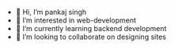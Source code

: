 - 👋 Hi, I’m pankaj singh
- 👀 I’m interested in web-development
- 🌱 I’m currently learning backend development
- 💞️ I’m looking to collaborate on designing sites

<!---
PankaJ01s/PankaJ01s is a ✨ special ✨ repository because its `README.md` (this file) appears on your GitHub profile.
You can click the Preview link to take a look at your changes.
--->
